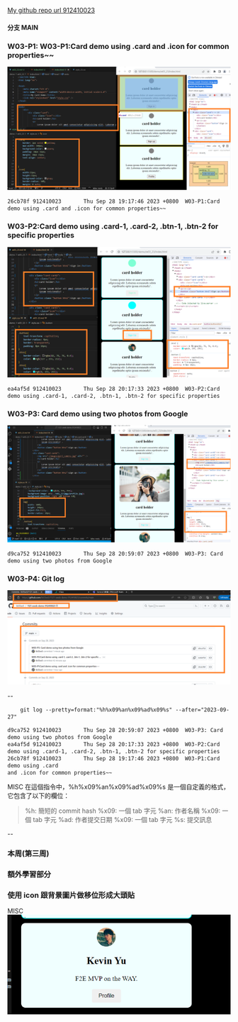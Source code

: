 [My github repo url 912410023](https://github.com/0x55xx5)

#### 分支 MAIN

### W03-P1: W03-P1:Card demo using .card and .icon for common properties~~

![](w03-p1-1.png)

```
26cb78f 912410023       Thu Sep 28 19:17:46 2023 +0800  W03-P1:Card demo using .card and .icon for common properties~~

```

### W03-P2:Card demo using .card-1, .card-2, .btn-1, .btn-2 for specific properties

![](w03-p2-1.png)

```
ea4af5d 912410023       Thu Sep 28 20:17:33 2023 +0800  W03-P2:Card demo using .card-1, .card-2, .btn-1, .btn-2 for specific properties

```

### W03-P3: Card demo using two photos from Google

![](w03-p3-1.png)

```
d9ca752 912410023       Thu Sep 28 20:59:07 2023 +0800  W03-P3: Card demo using two photos from Google

```

### W03-P4: Git log

![](w03-p4-1.png)

--

```
    git log --pretty=format:"%h%x09%an%x09%ad%x09%s" --after="2023-09-27"

```

```
d9ca752 912410023       Thu Sep 28 20:59:07 2023 +0800  W03-P3: Card demo using two photos from Google
ea4af5d 912410023       Thu Sep 28 20:17:33 2023 +0800  W03-P2:Card demo using .card-1, .card-2, .btn-1, .btn-2 for specific properties
26cb78f 912410023       Thu Sep 28 19:17:46 2023 +0800  W03-P1:Card demo using .card
and .icon for common properties~~

```

MISC
在這個指令中，%h%x09%an%x09%ad%x09%s 是一個自定義的格式，它包含了以下的欄位：

> %h: 簡短的 commit hash
> %x09: 一個 tab 字元
> %an: 作者名稱
> %x09: 一個 tab 字元
> %ad: 作者提交日期
> %x09: 一個 tab 字元
> %s: 提交訊息

--

### 本周(第三周)

### 額外學習部分

### 使用 icon 跟背景圖片做移位形成大頭貼

MISC
![](misc_cardprofile.png)
